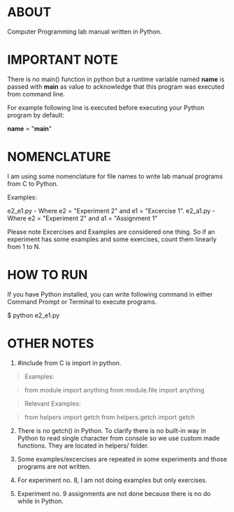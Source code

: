 ABOUT
=====

Computer Programming lab manual written in Python.

IMPORTANT NOTE
==============

There is no main() function in python but a runtime variable named __name__ is passed with __main__ as value to acknowledge that this program was executed from command line.

For example following line is executed before executing your Python program by default: 

__name__ = "__main__"

NOMENCLATURE
============

I am using some nomenclature for file names to write lab manual programs from C to Python.

Examples:

e2_e1.py - Where e2 = "Experiment 2" and e1 = "Excercise 1". 
e2_a1.py - Where e2 = "Experiment 2" and a1 = "Assignment 1"

Please note Excercises and Examples are considered one thing. So if an experiment has some examples and some exercises, count them linearly from 1 to N.

HOW TO RUN
==========

If you have Python installed, you can write following command in either Command Prompt or Terminal to execute programs.

$ python e2_e1.py

OTHER NOTES
===========

1. #include from C is import in python.

> Examples:

> from module import anything
> from module.file import anything

> Relevant Examples:

> from helpers import getch
> from helpers.getch import getch

2. There is no getch() in Python. To clarify there is no built-in way in Python to read single character from console so we use custom made functions. They are located in helpers/ folder.

3. Some examples/excercises are repeated in some experiments and those programs are not written.

4. For experiment no. 8, I am not doing examples but only exercises.

5. Experiment no. 9 assignments are not done because there is no do while in Python. 